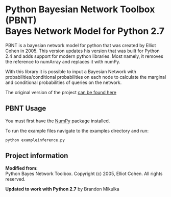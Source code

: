 Python Bayesian Network Toolbox (PBNT)<br/> Bayes Network Model for Python 2.7
=========================

PBNT is a bayesian network model for python that was created by Elliot Cohen in 2005. This version updates his version that was built for Python 2.4 and adds support for modern python libraries. Most namely, it removes the reference to numArray and replaces it with numPy.

With this library it is possible to input a Bayesian Network with probabilities/conditional probabilities on each node to calculate the marginal and conditional probabilities of queries on the network.

The original version of the project [can be found here](http://sourceforge.net/projects/pbnt.berlios/)

PBNT Usage
-------------------
You must first have the [NumPy](http://www.numpy.org/) package installed.

To run the example files navigate to the examples directory and run:
```
python exampleinference.py
```


Project information
-------------------
**Modified from:**<br/>
Python Bayes Network Toolbox.
Copyright (c) 2005, Elliot Cohen. All rights reserved.

**Updated to work with Python 2.7** by Brandon Mikulka

